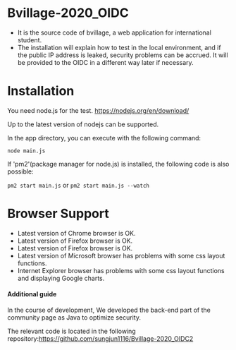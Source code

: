 # Bvillage-2020_OIDC
- It is the source code of bvillage, a web application for international student.
- The installation will explain how to test in the local environment, and if the public IP address is leaked, security problems can be accrued. It will be provided to the OIDC in a different way later if necessary.

# Installation
You need node.js for the test. <https://nodejs.org/en/download/>

Up to the latest version of nodejs can be supported.


In the app directory, you can execute with the following command: 


`node main.js`


If 'pm2'(package manager for node.js) is installed, the following code is also possible:

`pm2 start main.js` or `pm2 start main.js --watch`

# Browser Support
- Latest version of Chrome browser is OK.
- Latest version of Firefox browser is OK.
- Latest version of Firefox browser is OK.
- Latest version of Microsoft browser has problems with some css layout functions.
- Internet Explorer browser has problems with some css layout functions and displaying Google charts.

#### Additional guide
In the course of development, We developed the back-end part of the community page as Java to optimize security. 

The relevant code is located in the following repository:<https://github.com/sungjun1116/Bvillage-2020_OIDC2>
